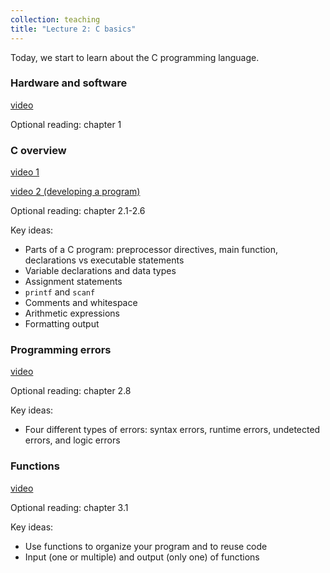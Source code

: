 ```yaml
---
collection: teaching
title: "Lecture 2: C basics"
---
```


Today, we start to learn about the C programming language.

### Hardware and software
[video]()

Optional reading: chapter 1

### C overview
[video 1]()

[video 2 (developing a program)]()

Optional reading: chapter 2.1-2.6

Key ideas:
* Parts of a C program: preprocessor directives, main function, declarations vs
	executable statements
* Variable declarations and data types
* Assignment statements
* `printf` and `scanf`
* Comments and whitespace
* Arithmetic expressions
* Formatting output


### Programming errors
[video]()

Optional reading: chapter 2.8

Key ideas:
* Four different types of errors: syntax errors, runtime errors, undetected
	errors, and logic errors

### Functions
[video]()

Optional reading: chapter 3.1

Key ideas:
* Use functions to organize your program and to reuse code
* Input (one or multiple) and output (only one) of functions
